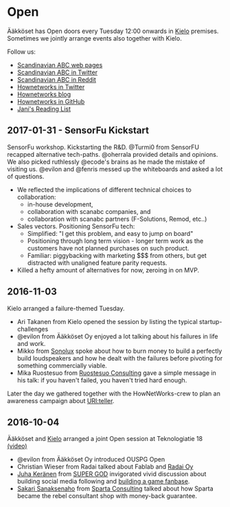 # Open

Ääkköset has Open doors every Tuesday 12:00 onwards in
[Kielo](http://kielo.com/) premises. Sometimes we jointly arrange events also
together with Kielo.

Follow us:

* [Scandinavian ABC web pages](http://www.scanabc.com/)
* [Scandinavian ABC in Twitter](https://twitter.com/scanabc)
* [Scandinavian ABC in Reddit](https://reddit.com/r/scanabc/)
* [Hownetworks in Twitter](https://twitter.com/hownetworksio)
* [Hownetworks blog](https://medium.com/hownetworks)
* [Hownetworks in GitHub](https://github.com/hownetworks)
* [Jani's Reading List](https://plus.google.com/+JaniKenttälä)

## 2017-01-31 - SensorFu Kickstart

SensorFu workshop. Kickstarting the R&D. @Turmi0 from SensorFU recapped
alternative tech-paths. @oherrala provided details and opinions. We also
picked ruthlessly @ecode's brains as he made the mistake of visiting us.
@evilon and @fenris messed up the whiteboards and asked a lot of questions.

* We reflected the implications of different technical choices to collaboration:
  * in-house development,
  * collaboration with scanabc companies, and
  * collaboration with scanabc partners (F-Solutions, Remod, etc..)
* Sales vectors. Positioning SensorFu tech:
  * Simplified: "I get this problem, and easy to jump on
    board"
  * Positioning through long term vision - longer term work as the
    customers have not planned purchases on such product.
  * Familiar: piggybacking with marketing $$$ from
    others, but get distracted with unaligned feature parity requests.
* Killed a hefty amount of alternatives for now, zeroing in on MVP.

## 2016-11-03

Kielo arranged a failure-themed Tuesday.

* Ari Takanen from Kielo opened the session by listing the typical
  startup-challenges
* @evilon from Ääkköset Oy enjoyed a lot talking about his failures in life
  and work.
* Mikko from [Sonolux](http://www.sonolux.fi/) spoke about how to
  burn money to build a perfectly build loudspeakers and how he
  dealt with the failures before pivoting for something
  commercially viable.
* Mika Ruostesuo from
  [Ruostesuo Consulting](http://www.ruostesuoconsulting.fi/)
  gave a simple message in his talk: if you haven't failed,
  you haven't tried hard enough.

Later the day we gathered together with the HowNetWorks-crew
to plan an awareness campaign about [URI:teller](https://uriteller.io).

## 2016-10-04

Ääkköset and [Kielo](http://kielo.com/) arranged a joint Open session
at Teknologiatie 18 [(video)](https://youtu.be/r-e25qPsojc)

* @evilon from Ääkköset Oy introduced OUSPG Open
* Christian Wieser from Radai talked about Fablab and [Radai Oy](http://radai.fi/)
* [Juha Keränen](https://twitter.com/juhakeranen) from
  [SUPER GOD](http://supergod.fi/)
  invigorated vivid discussion about building social media following
  and [building a game fanbase](http://supergod.fi/blog/2016/09/20/consider-talking/).
* [Sakari Sanaksenaho](https://twitter.com/derzakke) from
  [Sparta Consulting](https://spartaconsulting.fi/) talked about how
  Sparta became the rebel consultant shop with money-back guarantee.
